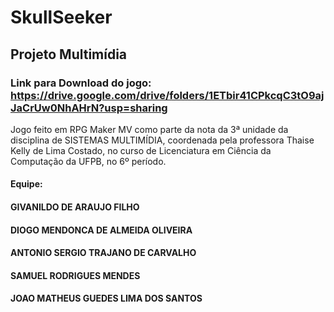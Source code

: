 # SkullSeeker

## Projeto Multimídia

### Link para Download do jogo: https://drive.google.com/drive/folders/1ETbir41CPkcqC3tO9ajJaCrUw0NhAHrN?usp=sharing

Jogo feito em RPG Maker MV como parte da nota da 3ª unidade da disciplina de SISTEMAS MULTIMÍDIA, coordenada pela 
professora Thaise Kelly de Lima Costado, no curso de Licenciatura em Ciência da Computação da UFPB, no 6º período.
####
#### Equipe: 
#### GIVANILDO DE ARAUJO FILHO
#### DIOGO MENDONCA DE ALMEIDA OLIVEIRA
#### ANTONIO SERGIO TRAJANO DE CARVALHO
#### SAMUEL RODRIGUES MENDES
#### JOAO MATHEUS GUEDES LIMA DOS SANTOS
